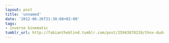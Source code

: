 ```yaml
---
layout: post
title: 'unnamed'
date: '2012-06-26T21:30:08+02:00'
tags:
- inverse kinematic
tumblr_url: http://fabiantheblind.tumblr.com/post/25943878219/thnx-duduf
---
```

